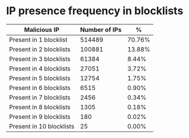 # IP presence frequency in blocklists
| Malicious IP | Number of IPs | % |
|----|----|----|
| Present in 1 blocklist | 514489 | 70.76% |
| Present in 2 blocklists | 100881 | 13.88% |
| Present in 3 blocklists | 61384 | 8.44% |
| Present in 4 blocklists | 27051 | 3.72% |
| Present in 5 blocklists | 12754 | 1.75% |
| Present in 6 blocklists | 6515 | 0.90% |
| Present in 7 blocklists | 2456 | 0.34% |
| Present in 8 blocklists | 1305 | 0.18% |
| Present in 9 blocklists | 180 | 0.02% |
| Present in 10 blocklists | 25 | 0.00% |
